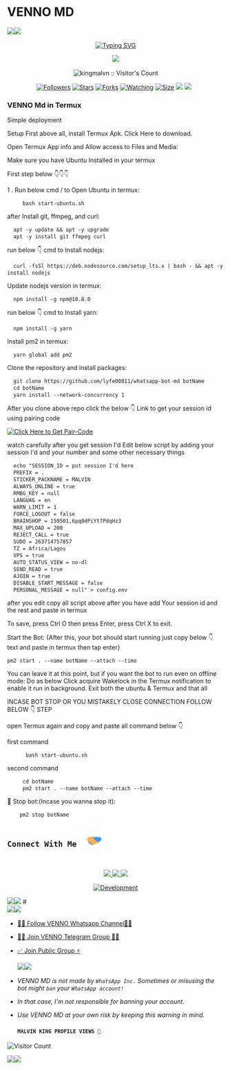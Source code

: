  # VENNO MD
   <a><img src='https://i.imgur.com/LyHic3i.gif'/></a><a><img src='https://i.imgur.com/LyHic3i.gif'/></a>
<p align="center">
<p align="center">
  <a href="https://git.io/typing-svg"><img src="https://readme-typing-svg.demolab.com?font=EB+Garamond&weight=800&size=28&duration=4000&pause=1000&random=false&width=435&lines=+•★⃝ VENNO+MD★⃝•;MULTI-DEVICE+WHATSAPP+BOT;DEVELOPED+BY+MALVIN+KING;RELEASED+DATE+26%2F7%2F2024." alt="Typing SVG" /></a>
 </p>
<p align="center">
<img src="https://telegra.ph/file/a22200a780671e0e32383.jpg"/> 
<p align="center"><img src="https://profile-counter.glitch.me/{kingmalvn}/count.svg" alt="kingmalvn :: Visitor's Count" /></p>
<p align="center">
<a href="https://github.com/kingmalvn/followers"><img title="Followers" src="https://img.shields.io/github/followers/kingmalvn?color=red&style=flat-square"></a>
<a href="https://github.com/kingmalvn/venno/stargazers/"><img title="Stars" src="https://img.shields.io/github/stars/kingmalvn/venno?color=blue&style=flat-square"></a>
<a href="https://github.com/kingmalvn/venno/network/members"><img title="Forks" src="https://img.shields.io/github/forks/kingmalvn/venno?color=red&style=flat-square"></a>
<a href="https://github.com/kingmalvn/venno/watchers"><img title="Watching" src="https://img.shields.io/github/watchers/kingmalvn/venno?label=Watchers&color=blue&style=flat-square"></a>
<a href="https://github.com/kingmalvn/venno/"><img title="Size" src="https://img.shields.io/github/repo-size/kingmalvn/venno?style=flat-square&color=green"></a>
<a href="https://hits.seeyoufarm.com"><img src="https://hits.seeyoufarm.com/api/count/incr/badge.svg?url=https%3A%2F%2Fgithub.com%2Fkingmalvn%2Fvenno&count_bg=%2379C83D&title_bg=%23555555&icon=probot.svg&icon_color=%2300FF6D&title=hits&edge_flat=false"/></a>
<a href="https://github.com/kingmalvn/venno/graphs/commit-activity"><img height="20" src="https://img.shields.io/badge/Maintained%3F-yes-green.svg"></a>&nbsp;&nbsp;
</p>
<p align='center'>
    </p>


### VENNO Md in Termux
Simple deployment

Setup
First above all, install Termux Apk. Click Here to download.

Open Termux App info and Allow access to Files and Media:

Make sure you have Ubuntu Installed in your termux

First step below 👇👇👇

1 . Run below cmd / to Open Ubuntu in termux:

         bash start-ubuntu.sh
after Install git, ffmpeg, and curl:

      apt -y update && apt -y upgrade
      apt -y install git ffmpeg curl
run below 👇 cmd to Install nodejs:

      curl -fsSl https://deb.nodesource.com/setup_lts.x | bash - && apt -y install nodejs
Update nodejs version in termux:

      npm install -g npm@10.8.0
run below 👇 cmd to Install yarn:

      npm install -g yarn
Install pm2 in termux:

      yarn global add pm2
Clone the repository and install packages:

      git clone https://github.com/lyfe00011/whatsapp-bot-md botName
      cd botName
      yarn install --network-concurrency 1
After you clone above repo click the below 👇 Link to get your session id using pairing code

<a href="https://anita-server-1.onrender.com/pair"><img src="https://img.shields.io/badge/VENNO_PAIR-blue" alt="Click Here to Get Pair-Code" width="110"></a>

watch carefully after you get session I'd Edit below script by adding your session I'd and your number and some other necessary things

      echo "SESSION_ID = put session I'd here
      PREFIX = .
      STICKER_PACKNAME = MALVIN
      ALWAYS_ONLINE = true
      RMBG_KEY = null
      LANGUAG = en
      WARN_LIMIT = 1
      FORCE_LOGOUT = false
      BRAINSHOP = 159501,6pq8dPiYt7PdqHz3
      MAX_UPLOAD = 200
      REJECT_CALL = true
      SUDO = 263714757857
      TZ = Africa/Lagos
      VPS = true
      AUTO_STATUS_VIEW = no-dl
      SEND_READ = true
      AJOIN = true
      DISABLE_START_MESSAGE = false
      PERSONAL_MESSAGE = null" > config.env
after you edit copy all script above after you have add Your session id and the rest and paste in termux

To save, press Ctrl O then press Enter, press Ctrl X to exit.

Start the Bot: {After this, your bot should start running just copy below 👇 text and paste in termux then tap enter}

    pm2 start . --name botName --attach --time
You can leave it at this point, but if you want the bot to run even on offline mode: Do as below
Click acquire Wakelock in the Termux notification to enable it run in background. Exit both the ubuntu & Termux and that all

INCASE BOT STOP OR YOU MISTAKELY CLOSE CONNECTION FOLLOW BELOW 👇 STEP

open Termux again and copy and paste all command below 👇

first command

          bash start-ubuntu.sh
second command

         cd botName
         pm2 start . --name botName --attach --time
🛑 Stop bot:(Incase you wanna stop it):

        pm2 stop botName


## ```Connect With Me```<img src="https://github.com/0xAbdulKhalid/0xAbdulKhalid/raw/main/assets/mdImages/handshake.gif" width ="80"></h1> 
 <br> 
<p align="center">
<a href="https://wa.me/263714757857"><img src="https://img.shields.io/badge/Contact David-25D366?style=for-the-badge&logo=whatsapp&logoColor=white" />
<a href="https://whatsapp.com/channel/0029Vac8SosLY6d7CAFndv3Z"><img src="https://img.shields.io/badge/Join Official Channel-25D366?style=for-the-badge&logo=whatsapp&logoColor=white" />
<a href="https://t.me/malvinking2"><img src="https://img.shields.io/badge/Telegram-0088cc?style=for-the-badge&logo=telegram&logoColor=white" /><br>
<p align="center">
<img alt="Development" width="250" src="https://media2.giphy.com/media/W9tBvzTXkQopi/giphy.gif?cid=6c09b952xu6syi1fyqfyc04wcfk0qvqe8fd7sop136zxfjyn&ep=v1_internal_gif_by_id&rid=giphy.gif&ct=g" /> </p>
<a><img src='https://i.imgur.com/LyHic3i.gif'/></a><a><img src='https://i.imgur.com/LyHic3i.gif'/></a>
# 

<br>
<a><img src='https://i.imgur.com/LyHic3i.gif'/></a><a><img src='https://i.imgur.com/LyHic3i.gif'/></a>

* [🧑‍💻 Follow VENNO Whatsapp Channel🧑‍💻](https://whatsapp.com/channel/0029Vac8SosLY6d7CAFndv3Z)

* [🧑‍💻 Join VENNO Telegram Group 🧑‍💻](https://t.me/malvinking2)

* [✅ Join Public Group ⚡](https://chat.whatsapp.com/C6mhOzGQqK5Lpu3y7noTOd)

  <a><img src='https://i.imgur.com/LyHic3i.gif'/></a><a><img src='https://i.imgur.com/LyHic3i.gif'/></a>
  

- *VENNO MD is not made by `WhatsApp Inc.` Sometimes or misusing the bot might `ban` your `WhatsApp account!`*
- *In that case, I'm not responsible for banning your account.*
- *Use VENNO MD at your own risk by keeping this warning in mind.*
  
  #### ```MALVIN KING PROFILE VIEWS 🧚```
![Visitor Count](https://profile-counter.glitch.me/kingmalvn/count.svg)

<a><img src='https://i.imgur.com/LyHic3i.gif'/></a><a><img src='https://i.imgur.com/LyHic3i.gif'/></a>


 
